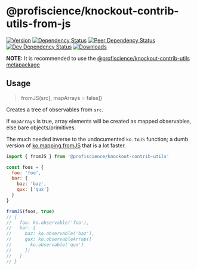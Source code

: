 # @profiscience/knockout-contrib-utils-from-js

[![Version][npm-version-shield]][npm]
[![Dependency Status][david-dm-shield]][david-dm]
[![Peer Dependency Status][david-dm-peer-shield]][david-dm-peer]
[![Dev Dependency Status][david-dm-dev-shield]][david-dm-dev]
[![Downloads][npm-stats-shield]][npm-stats]

[david-dm]: https://david-dm.org/Profiscience/knockout-contrib?path=packages/utils.fromJS
[david-dm-shield]: https://david-dm.org/Profiscience/knockout-contrib/status.svg?path=packages/utils.fromJS

[david-dm-peer]: https://david-dm.org/Profiscience/knockout-contrib?path=packages/utils.fromJS&type=peer
[david-dm-peer-shield]: https://david-dm.org/Profiscience/knockout-contrib/peer-status.svg?path=packages/utils.fromJS

[david-dm-dev]: https://david-dm.org/Profiscience/knockout-contrib?path=packages/utils.fromJS&type=dev
[david-dm-dev-shield]: https://david-dm.org/Profiscience/knockout-contrib/dev-status.svg?path=packages/utils.fromJS

[npm]: https://www.npmjs.com/package/@profiscience/knockout-contrib-utils-from-js
[npm-version-shield]: https://img.shields.io/npm/v/@profiscience/knockout-contrib-utils-from-js.svg

[npm-stats]: http://npm-stat.com/charts.html?package=@profiscience/knockout-contrib-utils-from-js&author=&from=&to=
[npm-stats-shield]: https://img.shields.io/npm/dt/@profiscience/knockout-contrib-utils-from-js.svg?maxAge=2592000

**NOTE:** It is recommended to use the [@profiscience/knockout-contrib-utils metapackage](../utils)

## Usage
> fromJS(src[, mapArrays = false])

Creates a tree of observables from `src`.

If `mapArrays` is true, array elements will be created as mapped observables, else bare objects/primitives.

The much needed inverse to the undocumented `ko.toJS` function; a dumb version of [ko.mapping.fromJS](http://knockoutjs.com/documentation/plugins-mapping.html)
that is a lot faster.

```javascript
import { fromJS } from '@profiscience/knockout-contrib-utils'

const foos = {
  foo: 'foo',
  bar: {
    baz: 'baz',
    qux: ['qux']
  }
}

fromJS(foos, true)
// {
//   foo: ko.observable('foo'),
//   bar: {
//     baz: ko.observable('baz'),
//     qux: ko.observableArrap([
//       ko.observable('qux')
//     ])
//   }
// }
```
